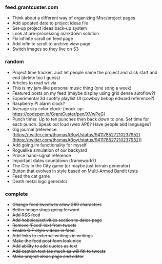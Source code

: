 ### feed.grantcuster.com
- Think about a different way of organizing Misc/project pages
- Add updated date to project ideas file
- Set-up project ideas back-up system
- Look at pre-processing markdown solution
- Fix infinite scroll on feed page
- Add infinite scroll to archive view page
- Switch images so they live on S3

### random
- Project time tracker. Just let people name the project and click start and end (delete too I guess)
- Articles to read w/ via
- This is my jam-like personal music thing (one song a week)
- Featured posts on my feed (maybe display using grid dense autoflow?)
- Experimental 3d spotify playlist UI (cowboy bebop edward reference?)
- Raspberry PI alarm clock?
- Average sky color clock: (mock-up: https://codepen.io/GrantCuster/pen/XVwPeG)
- Punch timer. Up to ten punches then back down to one. Set time for each punch. Speak out loud (web API)? Have people add languages?
- Gig journal (reference: [https://twitter.com/thomasABoyt/status/941178527210237952](https://twitter.com/thomasABoyt/status/941178527210237952))
- Add going.im functionality for myself
- Roguelike simulation of our backyard
- Prince hand-signal reference
- Important dates countdown (framework?)
- The City in the City game (or maybe just terrain generator)
- Button that evolves in style based on Multi-Armed Bandit tests
- Feed the cat game
- Death metal logo generator

### complete
- ~~Change feed tweets to allow 280 characters~~
- ~~Better image slugs going forward~~
- ~~Add RSS feed~~
- ~~Add hobbies/activities section to dates page~~
- ~~Remove 'Feed' text from tweets~~
- ~~Enable GIF style videos in feed~~
- ~~Add links to external writings in writings~~
- ~~Make the feed post form look nice~~
- ~~Add ability to add quotes as text~~
- ~~Add caption text (as much as will fit) to tweets~~
- ~~Make project ideas page and editor~~